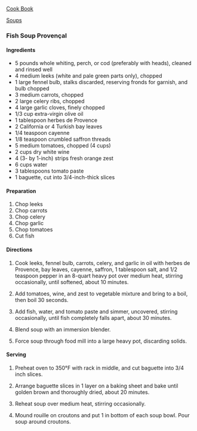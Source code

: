 [Cook Book]()  

[Soups]()  

### Fish Soup Provençal  

#### Ingredients  

* 5 pounds whole whiting, perch, or cod (preferably with heads), cleaned and rinsed well  
* 4 medium leeks (white and pale green parts only), chopped  
* 1 large fennel bulb, stalks discarded, reserving fronds for garnish, and bulb chopped  
* 3 medium carrots, chopped  
* 2 large celery ribs, chopped  
* 4 large garlic cloves, finely chopped  
* 1/3 cup extra-virgin olive oil  
* 1 tablespoon herbes de Provence  
* 2 California or 4 Turkish bay leaves  
* 1/4 teaspoon cayenne  
* 1/8 teaspoon crumbled saffron threads  
* 5 medium tomatoes, chopped (4 cups)  
* 2 cups dry white wine  
* 4 (3- by 1-inch) strips fresh orange zest  
* 6 cups water  
* 3 tablespoons tomato paste  
* 1 baguette, cut into 3/4-inch-thick slices  

#### Preparation   

1. Chop leeks  
2. Chop carrots  
3. Chop celery  
4. Chop garlic  
5. Chop tomatoes  
6. Cut fish  

#### Directions  

1. Cook leeks, fennel bulb, carrots, celery, and garlic in oil with herbes de Provence, bay leaves, cayenne, saffron, 1 tablespoon salt, and 1/2 teaspoon pepper in an 8-quart heavy pot over medium heat, stirring occasionally, until softened, about 10 minutes.  

2. Add tomatoes, wine, and zest to vegetable mixture and bring to a boil, then boil 30 seconds.   

3. Add fish, water, and tomato paste and simmer, uncovered, stirring occasionally, until fish completely falls apart, about 30 minutes.  

4. Blend soup with an immersion blender.  

5. Force soup through food mill into a large heavy pot, discarding solids.  

#### Serving  

1. Preheat oven to 350°F with rack in middle, and cut baguette into 3/4 inch slices.  

2. Arrange baguette slices in 1 layer on a baking sheet and bake until golden brown and thoroughly dried, about 20 minutes.

3. Reheat soup over medium heat, stirring occasionally.

4. Mound rouille on croutons and put 1 in bottom of each soup bowl. Pour soup around croutons.




